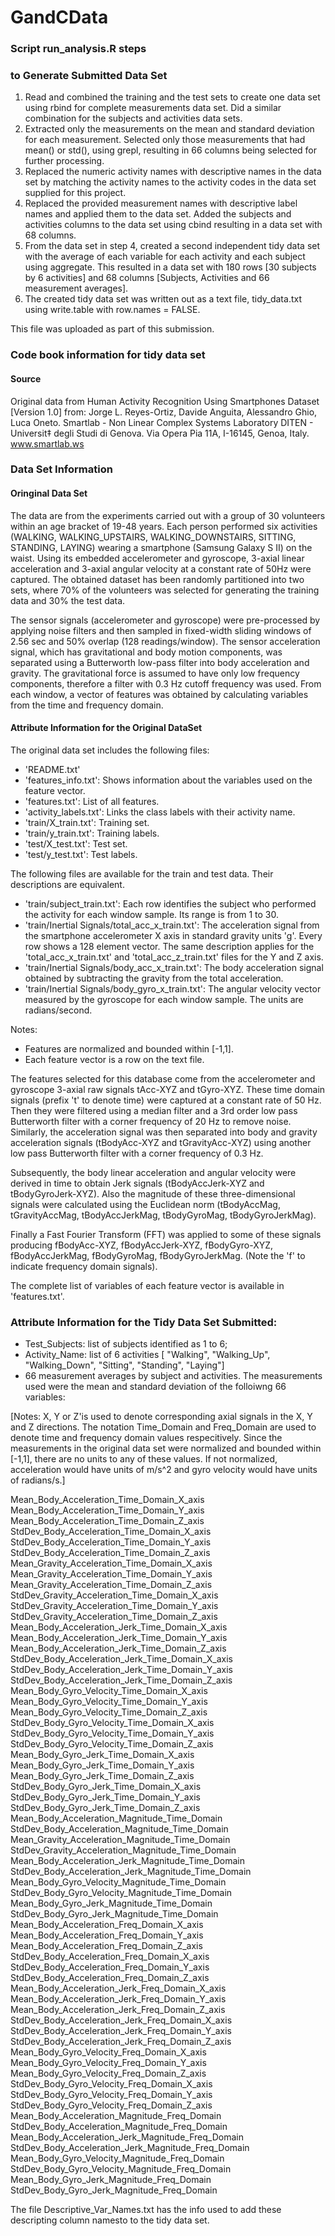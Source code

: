 # GandCData
### Script run_analysis.R steps
### to Generate Submitted Data Set

1.	Read and combined the training and the test sets to create one data set using rbind for complete measurements data set. Did a similar combination for the subjects and activities data sets.
2.	Extracted only the measurements on the mean and standard deviation for each measurement. Selected only those measurements that had mean() or std(), using grepl, resulting in 66 columns being selected for further processing.
3.	Replaced the numeric activity names with descriptive names in the data set by matching the activity names to the activity codes in the data set supplied for this project.
4.	Replaced the provided measurement names with descriptive label names and applied them to the data set. Added the subjects and activities columns to the data set using cbind resulting in a data set with 68 columns.
5.	From the data set in step 4, created a second  independent tidy data set with the average of each variable for each activity and each subject using aggregate. This resulted in a data set with 180 rows [30 subjects by 6 activities] and 68 columns [Subjects, Activities and 66 measurement averages].
6.	The created tidy data set was written out as a text file, tidy_data.txt using write.table with row.names = FALSE.

This file was uploaded as part of this submission.

### Code book information for tidy data set

#### Source

Original data from Human Activity Recognition Using Smartphones Dataset [Version 1.0] from:
Jorge L. Reyes-Ortiz, Davide Anguita, Alessandro Ghio, Luca Oneto.
Smartlab - Non Linear Complex Systems Laboratory
DITEN - Universit‡ degli Studi di Genova.
Via Opera Pia 11A, I-16145, Genoa, Italy.
www.smartlab.ws

### Data Set Information

#### Oringinal Data Set

The data are from the experiments carried out with a group of 30 volunteers within an age bracket of 19-48 years. Each person performed six activities (WALKING, WALKING_UPSTAIRS, WALKING_DOWNSTAIRS, SITTING, STANDING, LAYING) wearing a smartphone (Samsung Galaxy S II) on the waist. Using its embedded accelerometer and gyroscope, 3-axial linear acceleration and 3-axial angular velocity at a constant rate of 50Hz were captured. The obtained dataset has been randomly partitioned into two sets, where 70% of the volunteers was selected for generating the training data and 30% the test data. 

The sensor signals (accelerometer and gyroscope) were pre-processed by applying noise filters and then sampled in fixed-width sliding windows of 2.56 sec and 50% overlap (128 readings/window). The sensor acceleration signal, which has gravitational and body motion components, was separated using a Butterworth low-pass filter into body acceleration and gravity. The gravitational force is assumed to have only low frequency components, therefore a filter with 0.3 Hz cutoff frequency was used. From each window, a vector of features was obtained by calculating variables from the time and frequency domain. 

#### Attribute Information for the Original DataSet

The original data set includes the following files:
- 'README.txt'
- 'features_info.txt': Shows information about the variables used on the feature vector.
- 'features.txt': List of all features.
- 'activity_labels.txt': Links the class labels with their activity name.
- 'train/X_train.txt': Training set.
- 'train/y_train.txt': Training labels.
- 'test/X_test.txt': Test set.
- 'test/y_test.txt': Test labels.

The following files are available for the train and test data. Their descriptions are equivalent. 
- 'train/subject_train.txt': Each row identifies the subject who performed the activity for each window sample. Its range is from 1 to 30. 
- 'train/Inertial Signals/total_acc_x_train.txt': The acceleration signal from the smartphone accelerometer X axis in standard gravity units 'g'. Every row shows a 128 element vector. The same description applies for the 'total_acc_x_train.txt' and 'total_acc_z_train.txt' files for the Y and Z axis. 
- 'train/Inertial Signals/body_acc_x_train.txt': The body acceleration signal obtained by subtracting the gravity from the total acceleration. 
- 'train/Inertial Signals/body_gyro_x_train.txt': The angular velocity vector measured by the gyroscope for each window sample. The units are radians/second. 

Notes: 
- Features are normalized and bounded within [-1,1].
- Each feature vector is a row on the text file.

The features selected for this database come from the accelerometer and gyroscope 3-axial raw signals tAcc-XYZ and tGyro-XYZ. These time domain signals (prefix 't' to denote time) were captured at a constant rate of 50 Hz. Then they were filtered using a median filter and a 3rd order low pass Butterworth filter with a corner frequency of 20 Hz to remove noise. Similarly, the acceleration signal was then separated into body and gravity acceleration signals (tBodyAcc-XYZ and tGravityAcc-XYZ) using another low pass Butterworth filter with a corner frequency of 0.3 Hz. 

Subsequently, the body linear acceleration and angular velocity were derived in time to obtain Jerk signals (tBodyAccJerk-XYZ and tBodyGyroJerk-XYZ). Also the magnitude of these three-dimensional signals were calculated using the Euclidean norm (tBodyAccMag, tGravityAccMag, tBodyAccJerkMag, tBodyGyroMag, tBodyGyroJerkMag). 

Finally a Fast Fourier Transform (FFT) was applied to some of these signals producing fBodyAcc-XYZ, fBodyAccJerk-XYZ, fBodyGyro-XYZ, fBodyAccJerkMag, fBodyGyroMag, fBodyGyroJerkMag. (Note the 'f' to indicate frequency domain signals). 

The complete list of variables of each feature vector is available in 'features.txt'.

### Attribute Information for the Tidy Data Set Submitted:

- Test_Subjects: list of subjects identified as 1 to 6;
- Activity_Name: list of 6 activities [ "Walking", "Walking_Up", "Walking_Down", "Sitting", "Standing", "Laying"]
-  66 measurement averages by subject and activities. The measurements used were the mean and standard deviation of the folloiwng 66 variables: 

[Notes:
X, Y or Z'is used to denote corresponding axial signals in the X, Y and Z directions. 
The notation Time_Domain and Freq_Domain are used to denote time and frequency domain values respecitively.
Since the measurements in the original data set were normalized and bounded within [-1,1], there are no units to any of these values. If not normalized, acceleration would have units of m/s^2 and gyro velocity would have units of radians/s.]

Mean_Body_Acceleration_Time_Domain_X_axis
Mean_Body_Acceleration_Time_Domain_Y_axis
Mean_Body_Acceleration_Time_Domain_Z_axis
StdDev_Body_Acceleration_Time_Domain_X_axis
StdDev_Body_Acceleration_Time_Domain_Y_axis
StdDev_Body_Acceleration_Time_Domain_Z_axis
Mean_Gravity_Acceleration_Time_Domain_X_axis
Mean_Gravity_Acceleration_Time_Domain_Y_axis
Mean_Gravity_Acceleration_Time_Domain_Z_axis
StdDev_Gravity_Acceleration_Time_Domain_X_axis
StdDev_Gravity_Acceleration_Time_Domain_Y_axis
StdDev_Gravity_Acceleration_Time_Domain_Z_axis
Mean_Body_Acceleration_Jerk_Time_Domain_X_axis
Mean_Body_Acceleration_Jerk_Time_Domain_Y_axis
Mean_Body_Acceleration_Jerk_Time_Domain_Z_axis
StdDev_Body_Acceleration_Jerk_Time_Domain_X_axis
StdDev_Body_Acceleration_Jerk_Time_Domain_Y_axis
StdDev_Body_Acceleration_Jerk_Time_Domain_Z_axis
Mean_Body_Gyro_Velocity_Time_Domain_X_axis
Mean_Body_Gyro_Velocity_Time_Domain_Y_axis
Mean_Body_Gyro_Velocity_Time_Domain_Z_axis
StdDev_Body_Gyro_Velocity_Time_Domain_X_axis
StdDev_Body_Gyro_Velocity_Time_Domain_Y_axis
StdDev_Body_Gyro_Velocity_Time_Domain_Z_axis
Mean_Body_Gyro_Jerk_Time_Domain_X_axis
Mean_Body_Gyro_Jerk_Time_Domain_Y_axis
Mean_Body_Gyro_Jerk_Time_Domain_Z_axis
StdDev_Body_Gyro_Jerk_Time_Domain_X_axis
StdDev_Body_Gyro_Jerk_Time_Domain_Y_axis
StdDev_Body_Gyro_Jerk_Time_Domain_Z_axis
Mean_Body_Acceleration_Magnitude_Time_Domain
StdDev_Body_Acceleration_Magnitude_Time_Domain
Mean_Gravity_Acceleration_Magnitude_Time_Domain
StdDev_Gravity_Acceleration_Magnitude_Time_Domain
Mean_Body_Acceleration_Jerk_Magnitude_Time_Domain
StdDev_Body_Acceleration_Jerk_Magnitude_Time_Domain
Mean_Body_Gyro_Velocity_Magnitude_Time_Domain
StdDev_Body_Gyro_Velocity_Magnitude_Time_Domain
Mean_Body_Gyro_Jerk_Magnitude_Time_Domain
StdDev_Body_Gyro_Jerk_Magnitude_Time_Domain
Mean_Body_Acceleration_Freq_Domain_X_axis
Mean_Body_Acceleration_Freq_Domain_Y_axis
Mean_Body_Acceleration_Freq_Domain_Z_axis
StdDev_Body_Acceleration_Freq_Domain_X_axis
StdDev_Body_Acceleration_Freq_Domain_Y_axis
StdDev_Body_Acceleration_Freq_Domain_Z_axis
Mean_Body_Acceleration_Jerk_Freq_Domain_X_axis
Mean_Body_Acceleration_Jerk_Freq_Domain_Y_axis
Mean_Body_Acceleration_Jerk_Freq_Domain_Z_axis
StdDev_Body_Acceleration_Jerk_Freq_Domain_X_axis
StdDev_Body_Acceleration_Jerk_Freq_Domain_Y_axis
StdDev_Body_Acceleration_Jerk_Freq_Domain_Z_axis
Mean_Body_Gyro_Velocity_Freq_Domain_X_axis
Mean_Body_Gyro_Velocity_Freq_Domain_Y_axis
Mean_Body_Gyro_Velocity_Freq_Domain_Z_axis
StdDev_Body_Gyro_Velocity_Freq_Domain_X_axis
StdDev_Body_Gyro_Velocity_Freq_Domain_Y_axis
StdDev_Body_Gyro_Velocity_Freq_Domain_Z_axis
Mean_Body_Acceleration_Magnitude_Freq_Domain
StdDev_Body_Acceleration_Magnitude_Freq_Domain
Mean_Body_Acceleration_Jerk_Magnitude_Freq_Domain
StdDev_Body_Acceleration_Jerk_Magnitude_Freq_Domain
Mean_Body_Gyro_Velocity_Magnitude_Freq_Domain
StdDev_Body_Gyro_Velocity_Magnitude_Freq_Domain
Mean_Body_Gyro_Jerk_Magnitude_Freq_Domain
StdDev_Body_Gyro_Jerk_Magnitude_Freq_Domain

The file Descriptive_Var_Names.txt has the info used to add these descripting column namesto to the tidy data set.
